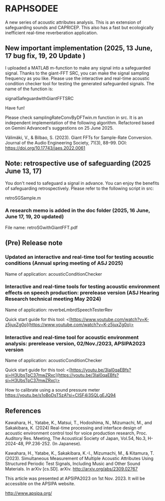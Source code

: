 # RAPHSODEE

A new series of acoustic attributes analysis. This is an extension of safeguarding sounds and CAPRICEP. This also has a fast but ecologically inefficient real-time reverberation application.

## New important implementation (2025, 13 June, 17 bug fix, 19, 20 Update )
I uploaded a MATLAB m-function to make any signal into a safeguarded signal. Thanks to the giant-FFT SRC, you can make the signal sampling frequency as you like. Please use the interactive and real-time acoustic condition checker tool for testing the generated safeguarded signals. The name of the function is:

signalSafeguardwithGiantFFTSRC

Have fun!

Please check samplingRateConvByDFTwin.m function in src. It is an independent implementation of the following algorithm. Refactored based on Gemini Advanced's suggestions on 25 June 2025.

Välimäki, V., & Bilbao, S. (2023). Giant FFTs for Sample-Rate Conversion.
Journal of the Audio Engineering Society, 71(3), 88–99.
DOI: https://doi.org/10.17743/jaes.2022.0061

## Note: retrospective use of safeguarding (2025 June 13, 17)

You don't need to safeguard a signal in advance. You can enjoy the benefits of safeguarding retrospectively. Please refer to the following script in src:

retroSGSample.m

### A research memo is added in the doc folder (2025, 16 June, June 17, 19, 20 updated)

File name: retroSGwithGiantFFT.pdf

## (Pre) Release note
### Updated an interactive and real-time tool for testing acoustic conditions (Annual spring meeting of ASJ 2025)

Name of application: acousticConditionChecker

### Interactive and real-time tools for testing acoustic environment effects on speech production: prerelease version (ASJ Hearing Research technical meeting May 2024)

Name of application: reverbeLmbrdSpeechTesterRev

Quick start guide for this tool:
<[https://www.youtube.com/watch?v=K-z5juxZg0o](https://www.youtube.com/watch?v=K-z5juxZg0o)>

### Interactive and real-time tool for acoustic environment analysis: prerelease version, 02/Nov./2023, APSIPA2023 version

Name of application: acousticConditionChecker

Quick start guide for this tool:
<[https://youtu.be/3Ial0qaEBfs?si=H3UbsTpC37mwZRxc](https://youtu.be/3Ial0qaEBfs?si=H3UbsTpC37mwZRxc)>

How to calibrate using a sound pressure meter
<https://youtu.be/s1oBoDsT5zA?si=CISF4i3SQLgEJQ94>


## References

Kawahara, H., Yatabe, K., Matsui, T., Hodoshima, N., Mizumachi, M., and Sakakibara, K. (2024) Real-time processing and interface design of acoustic environment control tool for voice production research, Proc. Auditory Res. Meeting, The Acoustical Society of Japan, Vol.54, No.3, H-2024-48, PP.236-252. (In Japanese).

Kawahara, H., Yatabe, K., Sakakibara, K.-I., Mizumachi, M., & Kitamura, T. (2023). Simultaneous Measurement of Multiple Acoustic Attributes Using Structured Periodic Test Signals, Including Music and Other Sound Materials. In arXiv [cs.SD]. arXiv. <http://arxiv.org/abs/2309.02767>

This article was presented at APSIPA2023 on 1st Nov. 2023. It will be accessible on the APSIPA website.

<http://www.apsipa.org/>
